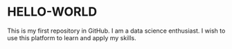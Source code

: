 # HELLO-WORLD
This is my first repository in GitHub.
I am a data science enthusiast. I wish to use this platform to learn and apply my skills.
